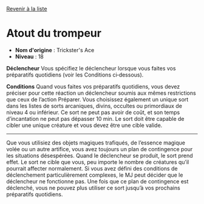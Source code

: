 [Revenir à la liste](list.md)

# Atout du trompeur

 * **Nom d'origine** : Trickster's Ace
 * **Niveau** : 18


<p><strong>Déclencheur</strong> Vous spécifiez le déclencheur lorsque vous faites vos préparatifs quotidiens (voir les Conditions ci‑dessous).</p>
<p><strong>Conditions</strong> Quand vous faites vos préparatifs quotidiens, vous devez préciser pour cette réaction un déclencheur soumis aux mêmes restrictions que ceux de l’action Préparer. Vous choisissez également un unique sort dans les listes de sorts arcaniques, divins, occultes ou primordiaux de niveau 4 ou inférieur. Ce sort ne peut pas avoir de coût, et son temps d’incantation ne peut pas dépasser 10 min. Le sort doit être capable de cibler une unique créature et vous devez être une cible valide.</p>
<hr>
<p>Que vous utilisiez des objets magiques trafiqués, de l’essence magique volée ou un autre artifice, vous avez toujours un plan de contingence pour les situations désespérées. Quand le déclencheur se produit, le sort prend effet. Le sort ne cible que vous, peu importe le nombre de créatures qu’il pourrait affecter normalement. Si vous avez défini des conditions de déclenchement particulièrement complexes, le MJ peut décider que le déclencheur ne fonctionne pas. Une fois que ce plan de contingence est déclenché, vous ne pouvez plus utiliser ce sort jusqu’à vos prochains préparatifs quotidiens.</p>